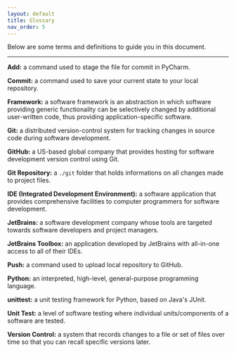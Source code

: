 ```yaml
---
layout: default
title: Glossary
nav_order: 5
---
```


Below are some terms and definitions to guide you in this document.

---

**Add:** a command used to stage the file for commit in PyCharm.   

**Commit:** a command used to save your current state to your local repository.      

**Framework:** a software framework is an abstraction in which software providing generic functionality can be selectively changed by additional user-written code, thus providing application-specific software.   

**Git:** a distributed version-control system for tracking changes in source code during software development.  

**GitHub:** a US-based global company that provides hosting for software development version control using Git.  

**Git Repository:** a ```./git``` folder that holds informations on all changes made to project files.    

**IDE (Integrated Development Environment):** a software application that provides comprehensive facilities to computer programmers for software development.    

**JetBrains:** a software development company whose tools are targeted towards software developers and project managers.  

**JetBrains Toolbox:** an application developed by JetBrains with all-in-one access to all of their IDEs.  

**Push:**  a command used to upload local repository to GitHub.

**Python:** an interpreted, high-level, general-purpose programming language.    

**unittest:** a unit testing framework for Python, based on Java's JUnit.

**Unit Test:** a level of software testing where individual units/components of a software are tested. 

**Version Control:** a system that records changes to a file or set of files over time so that you can recall specific versions later.    
